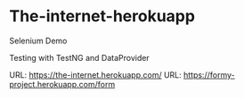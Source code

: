 # The-internet-herokuapp
Selenium Demo

Testing with TestNG and DataProvider


URL: https://the-internet.herokuapp.com/
URL: https://formy-project.herokuapp.com/form
